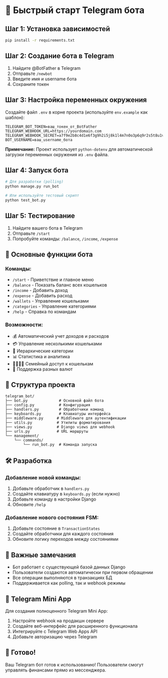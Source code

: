 # 🚀 Быстрый старт Telegram бота

## Шаг 1: Установка зависимостей
```bash
pip install -r requirements.txt
```

## Шаг 2: Создание бота в Telegram
1. Найдите @BotFather в Telegram
2. Отправьте `/newbot`
3. Введите имя и username бота
4. Сохраните токен

## Шаг 3: Настройка переменных окружения
Создайте файл `.env` в корне проекта (используйте `env.example` как шаблон):
```env
TELEGRAM_BOT_TOKEN=ваш_токен_от_BotFather
TELEGRAM_WEBHOOK_URL=https://yourdomain.com
TELEGRAM_WEBHOOK_SECRET=a7f9e2b8c4d1e6f3g9h2i5j8k1l4m7n0o3p6q9r2s5t8u1v4w7x0y3z6
BOT_USERNAME=ваш_username_бота
```

**Примечание:** Проект использует `python-dotenv` для автоматической загрузки переменных окружения из `.env` файла.

## Шаг 4: Запуск бота
```bash
# Для разработки (polling)
python manage.py run_bot

# Или используйте тестовый скрипт
python test_bot.py
```

## Шаг 5: Тестирование
1. Найдите вашего бота в Telegram
2. Отправьте `/start`
3. Попробуйте команды: `/balance`, `/income`, `/expense`

## 🎯 Основные функции бота

### Команды:
- `/start` - Приветствие и главное меню
- `/balance` - Показать баланс всех кошельков
- `/income` - Добавить доход
- `/expense` - Добавить расход
- `/wallets` - Управление кошельками
- `/categories` - Управление категориями
- `/help` - Справка по командам

### Возможности:
- 💰 Автоматический учет доходов и расходов
- 💳 Управление несколькими кошельками
- 📂 Иерархические категории
- 📊 Статистика и аналитика
- 👨‍👩‍👧‍👦 Семейный доступ к кошелькам
- 💱 Поддержка разных валют

## 🔧 Структура проекта

```
telegram_bot/
├── bot.py              # Основной файл бота
├── config.py           # Конфигурация
├── handlers.py         # Обработчики команд
├── keyboards.py        # Клавиатуры интерфейса
├── middleware.py      # Middleware для аутентификации
├── utils.py           # Утилиты форматирования
├── views.py           # Django views для webhook
├── urls.py            # URL маршруты
└── management/
    └── commands/
        └── run_bot.py  # Команда запуска
```

## 🛠️ Разработка

### Добавление новой команды:
1. Добавьте обработчик в `handlers.py`
2. Создайте клавиатуру в `keyboards.py` (если нужно)
3. Добавьте команду в настройки Django
4. Обновите `/help`

### Добавление нового состояния FSM:
1. Добавьте состояние в `TransactionStates`
2. Создайте обработчики для каждого состояния
3. Обновите логику переходов между состояниями

## 🚨 Важные замечания

- Бот работает с существующей базой данных Django
- Пользователи создаются автоматически при первом обращении
- Все операции выполняются в транзакциях БД
- Поддерживается как polling, так и webhook режимы

## 📱 Telegram Mini App

Для создания полноценного Telegram Mini App:
1. Настройте webhook на продакшн сервере
2. Создайте веб-интерфейс для расширенного функционала
3. Интегрируйте с Telegram Web Apps API
4. Добавьте авторизацию через Telegram

## 🎉 Готово!

Ваш Telegram бот готов к использованию! Пользователи смогут управлять финансами прямо из мессенджера.

